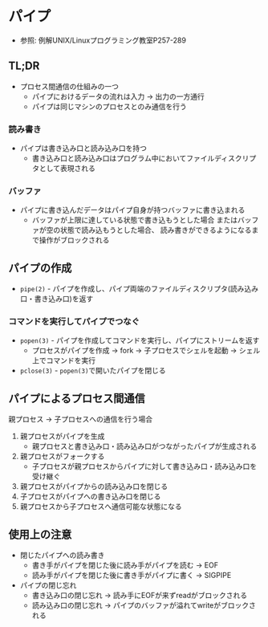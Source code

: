 # パイプ
- 参照: 例解UNIX/Linuxプログラミング教室P257-289

## TL;DR
- プロセス間通信の仕組みの一つ
  - パイプにおけるデータの流れは入力 -> 出力の一方通行
  - パイプは同じマシンのプロセスとのみ通信を行う

### 読み書き
- パイプは書き込み口と読み込み口を持つ
  - 書き込み口と読み込み口はプログラム中においてファイルディスクリプタとして表現される

### バッファ
- パイプに書き込んだデータはパイプ自身が持つバッファに書き込まれる
  - バッファが上限に達している状態で書き込もうとした場合
    またはバッファが空の状態で読み込もうとした場合、
    読み書きができるようになるまで操作がブロックされる

## パイプの作成
- `pipe(2)` - パイプを作成し、パイプ両端のファイルディスクリプタ(読み込み口・書き込み口)を返す

### コマンドを実行してパイプでつなぐ
- `popen(3)`  - パイプを作成してコマンドを実行し、パイプにストリームを返す
  - プロセスがパイプを作成 -> fork -> 子プロセスでシェルを起動 -> シェル上でコマンドを実行
- `pclose(3)` - `popen(3)`で開いたパイプを閉じる

## パイプによるプロセス間通信
親プロセス -> 子プロセスへの通信を行う場合

1. 親プロセスがパイプを生成
    - 親プロセスと書き込み口・読み込み口がつながったパイプが生成される
2. 親プロセスがフォークする
    - 子プロセスが親プロセスからパイプに対して書き込み口・読み込み口を受け継ぐ
3. 親プロセスがパイプからの読み込み口を閉じる
4. 子プロセスがパイプへの書き込み口を閉じる
5. 親プロセスから子プロセスへ通信可能な状態になる

## 使用上の注意
- 閉じたパイプへの読み書き
  - 書き手がパイプを閉じた後に読み手がパイプを読む -> EOF
  - 読み手がパイプを閉じた後に書き手がパイプに書く -> SIGPIPE
- パイプの閉じ忘れ
  - 書き込み口の閉じ忘れ -> 読み手にEOFが来ずreadがブロックされる
  - 読み込み口の閉じ忘れ -> パイプのバッファが溢れてwriteがブロックされる
